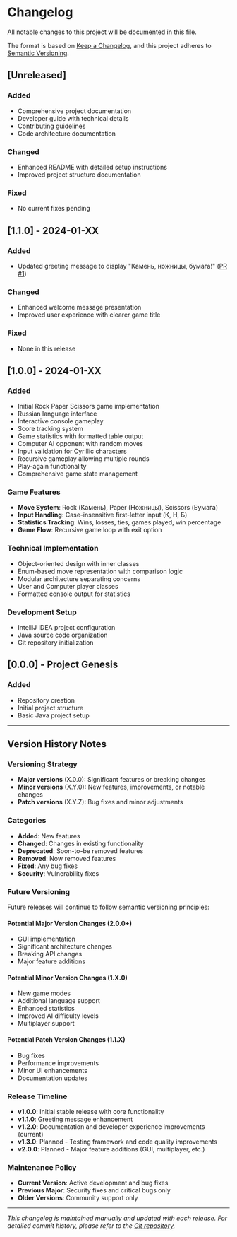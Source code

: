 # Changelog

All notable changes to this project will be documented in this file.

The format is based on [Keep a Changelog](https://keepachangelog.com/en/1.0.0/),
and this project adheres to [Semantic Versioning](https://semver.org/spec/v2.0.0.html).

## [Unreleased]

### Added
- Comprehensive project documentation
- Developer guide with technical details
- Contributing guidelines
- Code architecture documentation

### Changed
- Enhanced README with detailed setup instructions
- Improved project structure documentation

### Fixed
- No current fixes pending

## [1.1.0] - 2024-01-XX

### Added
- Updated greeting message to display "Камень, ножницы, бумага!" ([PR #1](https://github.com/fifteenmsu/TimGame/pull/1))

### Changed
- Enhanced welcome message presentation
- Improved user experience with clearer game title

### Fixed
- None in this release

## [1.0.0] - 2024-01-XX

### Added
- Initial Rock Paper Scissors game implementation
- Russian language interface
- Interactive console gameplay
- Score tracking system
- Game statistics with formatted table output
- Computer AI opponent with random moves
- Input validation for Cyrillic characters
- Recursive gameplay allowing multiple rounds
- Play-again functionality
- Comprehensive game state management

### Game Features
- **Move System**: Rock (Камень), Paper (Ножницы), Scissors (Бумага)
- **Input Handling**: Case-insensitive first-letter input (К, Н, Б)
- **Statistics Tracking**: Wins, losses, ties, games played, win percentage
- **Game Flow**: Recursive game loop with exit option

### Technical Implementation
- Object-oriented design with inner classes
- Enum-based move representation with comparison logic
- Modular architecture separating concerns
- User and Computer player classes
- Formatted console output for statistics

### Development Setup
- IntelliJ IDEA project configuration
- Java source code organization
- Git repository initialization

## [0.0.0] - Project Genesis

### Added
- Repository creation
- Initial project structure
- Basic Java project setup

---

## Version History Notes

### Versioning Strategy
- **Major versions** (X.0.0): Significant features or breaking changes
- **Minor versions** (X.Y.0): New features, improvements, or notable changes
- **Patch versions** (X.Y.Z): Bug fixes and minor adjustments

### Categories
- **Added**: New features
- **Changed**: Changes in existing functionality
- **Deprecated**: Soon-to-be removed features
- **Removed**: Now removed features
- **Fixed**: Any bug fixes
- **Security**: Vulnerability fixes

### Future Versioning
Future releases will continue to follow semantic versioning principles:

#### Potential Major Version Changes (2.0.0+)
- GUI implementation
- Significant architecture changes
- Breaking API changes
- Major feature additions

#### Potential Minor Version Changes (1.X.0)
- New game modes
- Additional language support
- Enhanced statistics
- Improved AI difficulty levels
- Multiplayer support

#### Potential Patch Version Changes (1.1.X)
- Bug fixes
- Performance improvements
- Minor UI enhancements
- Documentation updates

### Release Timeline
- **v1.0.0**: Initial stable release with core functionality
- **v1.1.0**: Greeting message enhancement
- **v1.2.0**: Documentation and developer experience improvements (current)
- **v1.3.0**: Planned - Testing framework and code quality improvements
- **v2.0.0**: Planned - Major feature additions (GUI, multiplayer, etc.)

### Maintenance Policy
- **Current Version**: Active development and bug fixes
- **Previous Major**: Security fixes and critical bugs only
- **Older Versions**: Community support only

---

*This changelog is maintained manually and updated with each release. For detailed commit history, please refer to the [Git repository](https://github.com/fifteenmsu/TimGame).*
